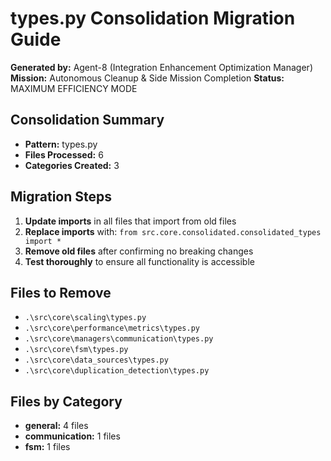 # types.py Consolidation Migration Guide

**Generated by:** Agent-8 (Integration Enhancement Optimization Manager)
**Mission:** Autonomous Cleanup & Side Mission Completion
**Status:** MAXIMUM EFFICIENCY MODE

## Consolidation Summary

- **Pattern:** types.py
- **Files Processed:** 6
- **Categories Created:** 3

## Migration Steps

1. **Update imports** in all files that import from old files
2. **Replace imports** with: `from src.core.consolidated.consolidated_types import *`
3. **Remove old files** after confirming no breaking changes
4. **Test thoroughly** to ensure all functionality is accessible

## Files to Remove

- `.\src\core\scaling\types.py`
- `.\src\core\performance\metrics\types.py`
- `.\src\core\managers\communication\types.py`
- `.\src\core\fsm\types.py`
- `.\src\core\data_sources\types.py`
- `.\src\core\duplication_detection\types.py`

## Files by Category

- **general:** 4 files
- **communication:** 1 files
- **fsm:** 1 files
